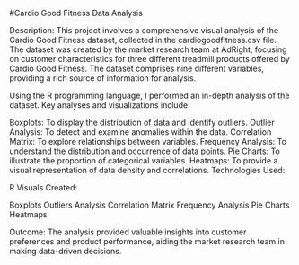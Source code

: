 #Cardio Good Fitness Data Analysis

Description:
This project involves a comprehensive visual analysis of the Cardio Good Fitness dataset, collected in the cardiogoodfitness.csv file. The dataset was created by the market research team at AdRight, focusing on customer characteristics for three different treadmill products offered by Cardio Good Fitness. The dataset comprises nine different variables, providing a rich source of information for analysis.

Using the R programming language, I performed an in-depth analysis of the dataset. Key analyses and visualizations include:

Boxplots: To display the distribution of data and identify outliers.
Outlier Analysis: To detect and examine anomalies within the data.
Correlation Matrix: To explore relationships between variables.
Frequency Analysis: To understand the distribution and occurrence of data points.
Pie Charts: To illustrate the proportion of categorical variables.
Heatmaps: To provide a visual representation of data density and correlations.
Technologies Used:

R
Visuals Created:

Boxplots
Outliers Analysis
Correlation Matrix
Frequency Analysis
Pie Charts
Heatmaps

Outcome:
The analysis provided valuable insights into customer preferences and product performance, aiding the market research team in making data-driven decisions.

